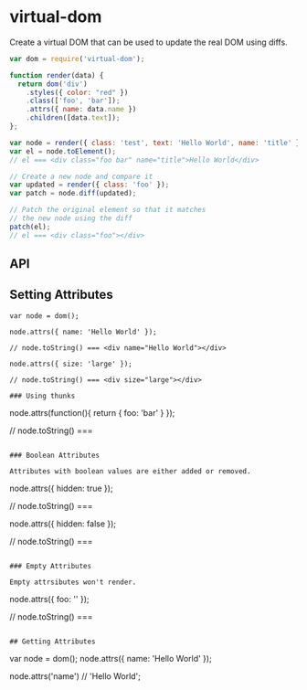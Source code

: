 # virtual-dom

Create a virtual DOM that can be used to update the real DOM using diffs.

```js
var dom = require('virtual-dom');

function render(data) {
  return dom('div')
    .styles({ color: "red" })
    .class(['foo', 'bar']);
    .attrs({ name: data.name })
    .children([data.text]);
};

var node = render({ class: 'test', text: 'Hello World', name: 'title' });
var el = node.toElement(); 
// el === <div class="foo bar" name="title">Hello World</div>

// Create a new node and compare it
var updated = render({ class: 'foo' });
var patch = node.diff(updated);

// Patch the original element so that it matches
// the new node using the diff
patch(el);
// el === <div class="foo"></div>

```

## API

## Setting Attributes

```
var node = dom();

node.attrs({ name: 'Hello World' });

// node.toString() === <div name="Hello World"></div>

node.attrs({ size: 'large' });

// node.toString() === <div size="large"></div>

### Using thunks

```
node.attrs(function(){
    return {
        foo: 'bar'
    }
});

// node.toString() === <div foo="bar"></div>
```

### Boolean Attributes

Attributes with boolean values are either added or removed.

```
node.attrs({ hidden: true });

// node.toString() === <div hidden></div>

node.attrs({ hidden: false });

// node.toString() === <div></div>
```

### Empty Attributes

Empty attrsibutes won't render.

```
node.attrs({ foo: '' });

// node.toString() === <div></div>
```

## Getting Attributes

```
var node = dom();
node.attrs({ name: 'Hello World' });

node.attrs('name') // 'Hello World';
```
